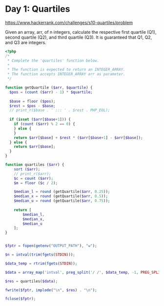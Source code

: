# Day 1: Quartiles

https://www.hackerrank.com/challenges/s10-quartiles/problem

Given an array, arr, of n integers, calculate the respective first quartile (Q1), second quartile (Q2), and third quartile (Q3). It is guaranteed that Q1, Q2, and Q3 are integers.

```php
<?php
/*
 * Complete the 'quartiles' function below.
 *
 * The function is expected to return an INTEGER_ARRAY.
 * The function accepts INTEGER_ARRAY arr as parameter.
 */

function getQuartile ($arr, $quartile) {
  $pos = (count ($arr) - 1) * $quartile;
 
  $base = floor ($pos);
  $rest = $pos - $base;
  // print_r($base . ' ::: ' . $rest . PHP_EOL);
 
  if (isset ($arr[$base+1])) {
    if (count ($arr) % 2 == 0) {
    } else {
    }
    return $arr[$base] + $rest * ($arr[$base+1] - $arr[$base]);
  } else {
    return $arr[$base];
  }
}

function quartiles ($arr) {
    sort ($arr);
    // print_r($arr);
    $c = count ($arr);
    $m = floor ($c / 2);

    $median_l = round (getQuartile($arr, 0.25));
    $median_x = round (getQuartile($arr, 0.5));
    $median_u = round (getQuartile($arr, 0.75));
    
    return [
        $median_l,
        $median_x,
        $median_u
    ];
}


$fptr = fopen(getenv("OUTPUT_PATH"), "w");

$n = intval(trim(fgets(STDIN)));

$data_temp = rtrim(fgets(STDIN));

$data = array_map('intval', preg_split('/ /', $data_temp, -1, PREG_SPLIT_NO_EMPTY));

$res = quartiles($data);

fwrite($fptr, implode("\n", $res) . "\n");

fclose($fptr);
```